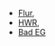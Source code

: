 * [Flur](../Flur), 
* [HWR](../HWR),
* [Bad EG](../BadEG)

<!--stackedit_data:
eyJoaXN0b3J5IjpbOTk1NjE1NTA0XX0=
-->